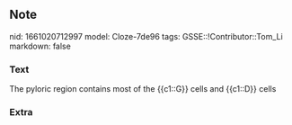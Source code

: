 ## Note
nid: 1661020712997
model: Cloze-7de96
tags: GSSE::!Contributor::Tom_Li
markdown: false

### Text
<div>
  The pyloric region contains most of the {{c1::G}} cells and
  {{c1::D}} cells
</div>

### Extra

